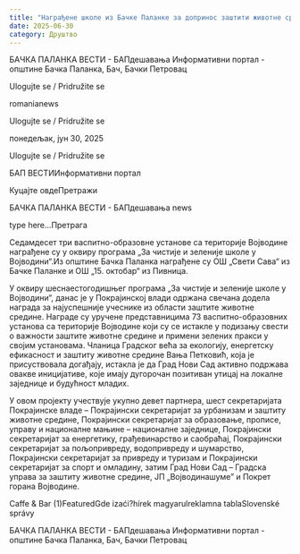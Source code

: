 ```yaml
---
title: "Награђене школе из Бачке Паланке за допринос заштити животне средине"
date: 2025-06-30
category: Друштво
---
```


БАЧКА ПАЛАНКА ВЕСТИ - БАПдешавања Информативни портал - општине Бачка Паланка, Бач, Бачки Петровац

Ulogujte se / Pridružite se

romanianews

Ulogujte se / Pridružite se

понедељак, јун 30, 2025

Ulogujte se / Pridružite se

БАП ВЕСТИИнформативни портал

Куцајте овдеПретражи

БАЧКА ПАЛАНКА ВЕСТИ - БАПдешавања news

type here...Претрага

Седамдесет три васпитно-образовне установе са територије Војводине награђене су у оквиру програма „За чистије и зеленије школе у Војводини“.Из општине Бачка Паланка награђене су ОШ „Свети Сава“ из Бачке Паланке и ОШ „15. октобар“ из Пивница.

У оквиру шеснаестогодишњег програма „За чистије и зеленије школе у Војводини“, данас је у Покрајинској влади одржана свечана додела награда за најуспешније учеснике из области заштите животне средине. Награде су уручене представницима 73 васпитно-образовних установа са територије Војводине који су се истакле у подизању свести о важности заштите животне средине и примени зелених пракси у својим установама.
Чланица Градског већа за екологију, енергетску ефикасност и заштиту животне средине Вања Петковић, која је присуствовала догађају, истакла је да Град Нови Сад активно подржава овакве иницијативе, које имају дугорочан позитиван утицај на локалне заједнице и будућност младих.


У овом пројекту учествује укупно девет партнера, шест секретаријата Покрајинске владе – Покрајински секретаријат за урбанизам и заштиту животне средине, Покрајински секретаријат за образовање, прописе, управу и националне мањине – националне заједнице, Покрајински секретаријат за енергетику, грађевинарство и саобраћај, Покрајински секретаријат за пољопривреду, водопривреду и шумарство, Покрајински секретаријат за привреду и туризам и Покрајински секретаријат за спорт и омладину, затим Град Нови Сад – Градска управа за заштиту животне средине, ЈП „Војводинашумеˮ и Покрет горана Војводине.

Caffe & Bar (1)FeaturedGde izaći?hírek magyarulreklamna tablaSlovenské správy

БАЧКА ПАЛАНКА ВЕСТИ - БАПдешавања Информативни портал - општине Бачка Паланка, Бач, Бачки Петровац
